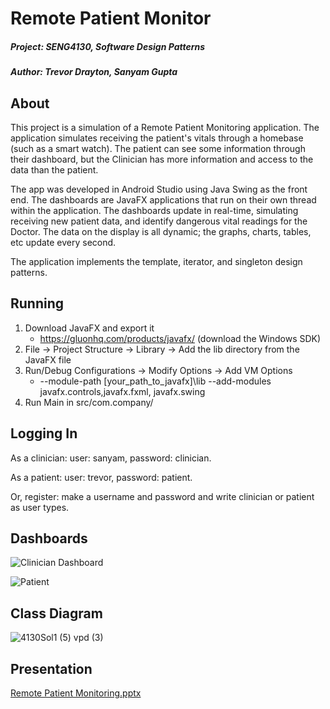 # Remote Patient Monitor

##### Project: SENG4130, Software Design Patterns
##### Author: Trevor Drayton, Sanyam Gupta

## About 

This project is a simulation of a Remote Patient Monitoring application. The application simulates receiving the patient's vitals through a homebase (such as a smart watch). The patient can see some information through their dashboard, but the Clinician has more information and access to the data than the patient.

The app was developed in Android Studio using Java Swing as the front end. The dashboards are JavaFX applications that run on their own thread within the application. The dashboards update in real-time, simulating receiving new patient data, and identify dangerous vital readings for the Doctor. The data on the display is all dynamic; the graphs, charts, tables, etc update every second.

The application implements the template, iterator, and singleton design patterns.

## Running

1. Download JavaFX and export it
	- https://gluonhq.com/products/javafx/ (download the Windows SDK)
2. File -> Project Structure -> Library -> Add the lib directory from the JavaFX file
3. Run/Debug Configurations -> Modify Options -> Add VM Options
	- --module-path [your_path_to_javafx]\lib --add-modules javafx.controls,javafx.fxml, javafx.swing
4. Run Main in src/com.company/

## Logging In

As a clinician: user: sanyam, password: clinician.

As a patient: user: trevor, password: patient.

Or, register: make a username and password and write clinician or patient as user types.

## Dashboards

![Clinician Dashboard](https://user-images.githubusercontent.com/56656811/225744869-2254828c-c7c6-4278-b2af-e845524fb51d.png)

![Patient](https://user-images.githubusercontent.com/56656811/225745362-b873e777-7d17-4a1d-bcdf-d86995b8170d.png)

## Class Diagram

![4130Sol1 (5) vpd (3)](https://user-images.githubusercontent.com/56656811/225741246-7af124e7-dafc-4201-9756-e071b2973dcf.png)

## Presentation

[Remote Patient Monitoring.pptx](https://github.com/TrevorDrayton03/SENG4130_REMOTE_PATIENT_MONITORING/files/10995421/Remote.Patient.Monitoring.pptx)
